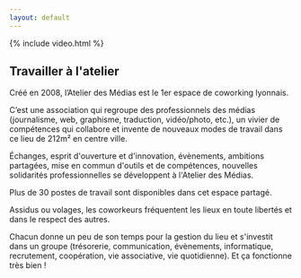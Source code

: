 ```yaml
---
layout: default
---
```


{% include video.html %}

## Travailler à l'atelier

Créé en 2008, l’Atelier des Médias est le 1er espace de coworking lyonnais.

C’est une association qui regroupe des professionnels des médias (journalisme, web, graphisme, traduction, vidéo/photo, etc.), un vivier de compétences qui collabore et invente de nouveaux modes de travail dans ce lieu de 212m² en centre ville.

Échanges, esprit d'ouverture et d'innovation, évènements, ambitions partagées, mise en commun d'outils et de compétences, nouvelles solidarités professionnelles se développent à l'Atelier des Médias.

Plus de 30 postes de travail sont disponibles dans cet espace partagé.

Assidus ou volages, les coworkeurs fréquentent les lieux en toute libertés et dans le respect des autres.

Chacun donne un peu de son temps pour la gestion du lieu et s'investit dans un groupe (trésorerie, communication, évènements, informatique, recrutement, coopération, vie associative, vie quotidienne). Et ça fonctionne très bien !
